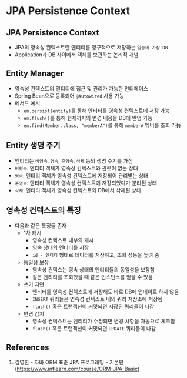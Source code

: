 # JPA Persistence Context

## JPA Persistence Context

- JPA의 영속성 컨텍스트란 엔티티를 영구적으로 저장하는 `일종의 가상 DB`
- Application과 DB 사이에서 객체를 보관하는 논리적 개념

## Entity Manager

- 영속성 컨텍스트의 엔티티에 접근 및 관리가 가능한 인터페이스
- Spring Bean으로 등록되어 `@Autowired` 사용 가능
- 메서드 예시
  - `em.persist(entity)`를 통해 엔티티를 영속성 컨텍스트에 저장 가능
  - `em.flush()`를 통해 현재까지의 변경 내용을 DB에 반영 가능
  - `em.find(Member.class, "memberA")`를 통해 `memberA` 멤버를 조회 가능

## Entity 생명 주기

- 엔티티는 `비영속`, `영속`, `준영속`, `삭제` 등의 생명 주기를 가짐
- `비영속`: 엔티티 객체가 영속성 컨텍스트와 관련이 없는 상태
- `영속`: 엔티티 객체가 영속성 컨텍스트에 저장되어 관리받는 상태
- `준영속`: 엔티티 객체가 영속성 컨텍스트에 저장되었다가 분리된 상태
- `삭제`: 엔티티 객체가 영속성 컨텍스트와 DB에서 삭제된 상태

## 영속성 컨텍스트의 특징

- 다음과 같은 특징들 존재
  - 1차 캐시
    - 영속성 컨텍스트 내부의 캐시
    - 영속 상태의 엔티티를 저장
    - `id - 엔티티` 형태로 데이터를 저장하고, 조회 성능을 높여 줌
  - 동일성 보장
    - 영속성 컨텍스는 영속 상태의 엔티티들의 동일성을 보장함
    - 같은 엔티티를 조회했을 때 같은 인스턴스를 얻을 수 있음
  - 쓰기 지연
    - 엔티티를 영속성 컨텍스트에 저장해도 바로 DB에 업데이트 하지 않음
    - `INSERT` 쿼리들은 영속성 컨텍스트 내의 쿼리 저장소에 저장됨
    - `flush()` 혹은 트랜잭션이 커밋되면 저장된 쿼리들이 나감
  - 변경 감지
    - 영속성 컨텍스트는 엔티티가 수정되면 변경 사항을 자동으로 체크함
    - `flush()` 혹은 트랜잭션이 커밋되면 `UPDATE` 쿼리들이 나감

## References

1. 김영한 - 자바 ORM 표준 JPA 프로그래밍 - 기본편(https://www.inflearn.com/course/ORM-JPA-Basic)
